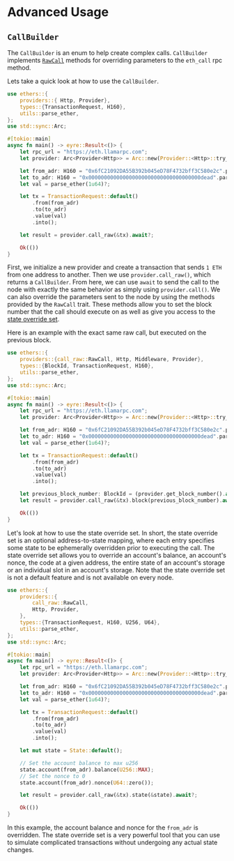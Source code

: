# Advanced Usage

## `CallBuilder`

The `CallBuilder` is an enum to help create complex calls. `CallBuilder` implements [`RawCall`](https://docs.rs/ethers/latest/ethers/providers/call_raw/trait.RawCall.html) methods for overriding parameters to the `eth_call` rpc method.

Lets take a quick look at how to use the `CallBuilder`.

```rust
use ethers::{
    providers::{ Http, Provider},
    types::{TransactionRequest, H160},
    utils::parse_ether,
};
use std::sync::Arc;

#[tokio::main]
async fn main() -> eyre::Result<()> {
    let rpc_url = "https://eth.llamarpc.com";
    let provider: Arc<Provider<Http>> = Arc::new(Provider::<Http>::try_from(rpc_url)?);

    let from_adr: H160 = "0x6fC21092DA55B392b045eD78F4732bff3C580e2c".parse()?;
    let to_adr: H160 = "0x000000000000000000000000000000000000dead".parse()?;
    let val = parse_ether(1u64)?;

    let tx = TransactionRequest::default()
        .from(from_adr)
        .to(to_adr)
        .value(val)
        .into();

    let result = provider.call_raw(&tx).await?;

    Ok(())
}

```

First, we initialize a new provider and create a transaction that sends `1 ETH` from one address to another. Then we use `provider.call_raw()`, which returns a `CallBuilder`. From here, we can use `await` to send the call to the node with exactly the same behavior as simply using `provider.call()`. We can also override the parameters sent to the node by using the methods provided by the `RawCall` trait. These methods allow you to set the block number that the call should execute on as well as give you access to the [state override set](https://geth.ethereum.org/docs/interacting-with-geth/rpc/ns-eth#3-object---state-override-set).

Here is an example with the exact same raw call, but executed on the previous block.

```rust
use ethers::{
    providers::{call_raw::RawCall, Http, Middleware, Provider},
    types::{BlockId, TransactionRequest, H160},
    utils::parse_ether,
};
use std::sync::Arc;

#[tokio::main]
async fn main() -> eyre::Result<()> {
    let rpc_url = "https://eth.llamarpc.com";
    let provider: Arc<Provider<Http>> = Arc::new(Provider::<Http>::try_from(rpc_url)?);

    let from_adr: H160 = "0x6fC21092DA55B392b045eD78F4732bff3C580e2c".parse()?;
    let to_adr: H160 = "0x000000000000000000000000000000000000dead".parse()?;
    let val = parse_ether(1u64)?;

    let tx = TransactionRequest::default()
        .from(from_adr)
        .to(to_adr)
        .value(val)
        .into();

    let previous_block_number: BlockId = (provider.get_block_number().await? - 1).into();
    let result = provider.call_raw(&tx).block(previous_block_number).await?;

    Ok(())
}
```

Let's look at how to use the state override set. In short, the state override set is an optional address-to-state mapping, where each entry specifies some state to be ephemerally overridden prior to executing the call. The state override set allows you to override an account's balance, an account's nonce, the code at a given address, the entire state of an account's storage or an individual slot in an account's storage. Note that the state override set is not a default feature and is not available on every node.

```rust
use ethers::{
    providers::{
        call_raw::RawCall,
        Http, Provider,
    },
    types::{TransactionRequest, H160, U256, U64},
    utils::parse_ether,
};
use std::sync::Arc;

#[tokio::main]
async fn main() -> eyre::Result<()> {
    let rpc_url = "https://eth.llamarpc.com";
    let provider: Arc<Provider<Http>> = Arc::new(Provider::<Http>::try_from(rpc_url)?);

    let from_adr: H160 = "0x6fC21092DA55B392b045eD78F4732bff3C580e2c".parse()?;
    let to_adr: H160 = "0x000000000000000000000000000000000000dead".parse()?;
    let val = parse_ether(1u64)?;

    let tx = TransactionRequest::default()
        .from(from_adr)
        .to(to_adr)
        .value(val)
        .into();

    let mut state = State::default();

    // Set the account balance to max u256
    state.account(from_adr).balance(U256::MAX);
    // Set the nonce to 0
    state.account(from_adr).nonce(U64::zero());

    let result = provider.call_raw(&tx).state(&state).await?;

    Ok(())
}
```

In this example, the account balance and nonce for the `from_adr` is overridden. The state override set is a very powerful tool that you can use to simulate complicated transactions without undergoing any actual state changes.
